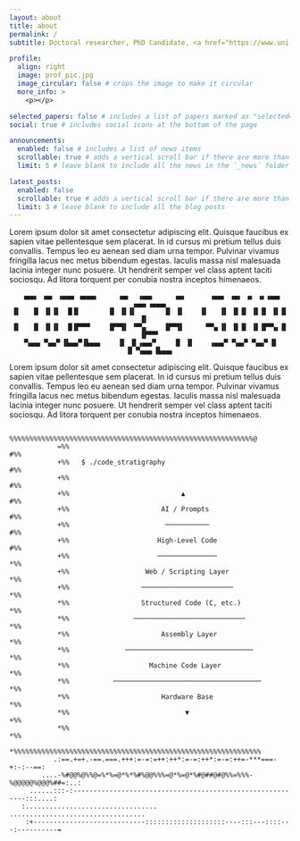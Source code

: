 ```yaml
---
layout: about
title: about
permalink: /
subtitle: Doctoral researcher, PhD Candidate, <a href="https://www.uni.lu/c2dh-en/" target="_blank">C<sup>2</sup>DH</a>.

profile:
  align: right
  image: prof_pic.jpg
  image_circular: false # crops the image to make it circular
  more_info: >
    <p></p>

selected_papers: false # includes a list of papers marked as "selected={true}"
social: true # includes social icons at the bottom of the page

announcements:
  enabled: false # includes a list of news items
  scrollable: true # adds a vertical scroll bar if there are more than 3 news items
  limit: 5 # leave blank to include all the news in the `_news` folder

latest_posts:
  enabled: false
  scrollable: true # adds a vertical scroll bar if there are more than 3 new posts items
  limit: 3 # leave blank to include all the blog posts
---
```


Lorem ipsum dolor sit amet consectetur adipiscing elit. Quisque faucibus ex sapien vitae pellentesque sem placerat. In id cursus mi pretium tellus duis convallis. Tempus leo eu aenean sed diam urna tempor. Pulvinar vivamus fringilla lacus nec metus bibendum egestas. Iaculis massa nisl malesuada lacinia integer nunc posuere. Ut hendrerit semper vel class aptent taciti sociosqu. Ad litora torquent per conubia nostra inceptos himenaeos.

<div markdown="1" style="text-align: center;">

```text
 ▗▄▄▖ ▗▄▖ ▗▄▄▄ ▗▄▄▄▖     ▗▄▖  ▗▄▄▖     ▗▄▖      ▗▄▄▖ ▗▄▖ ▗▖ ▗▖▗▄▄▖  ▗▄▄▖▗▄▄▄▖
▐▌   ▐▌ ▐▌▐▌  █▐▌       ▐▌ ▐▌▐▌       ▐▌ ▐▌    ▐▌   ▐▌ ▐▌▐▌ ▐▌▐▌ ▐▌▐▌   ▐▌   
▐▌   ▐▌ ▐▌▐▌  █▐▛▀▀▘    ▐▛▀▜▌ ▝▀▚▖    ▐▛▀▜▌     ▝▀▚▖▐▌ ▐▌▐▌ ▐▌▐▛▀▚▖▐▌   ▐▛▀▀▘
▝▚▄▄▖▝▚▄▞▘▐▙▄▄▀▐▙▄▄▖    ▐▌ ▐▌▗▄▄▞▘    ▐▌ ▐▌    ▗▄▄▞▘▝▚▄▞▘▝▚▄▞▘▐▌ ▐▌▝▚▄▄▖▐▙▄▄▖
```
</div>

Lorem ipsum dolor sit amet consectetur adipiscing elit. Quisque faucibus ex sapien vitae pellentesque sem placerat. In id cursus mi pretium tellus duis convallis. Tempus leo eu aenean sed diam urna tempor. Pulvinar vivamus fringilla lacus nec metus bibendum egestas. Iaculis massa nisl malesuada lacinia integer nunc posuere. Ut hendrerit semper vel class aptent taciti sociosqu. Ad litora torquent per conubia nostra inceptos himenaeos.

                 %%%%%%%%%%%%%%%%%%%%%%%%%%%%%%%%%%%%%%%%%%%%%%%%%%%%%%%%%%%%%@                
                =%%                                                         #%%                
                +%%   $ ./code_stratigraphy                                 #%%                
                +%%                                                         #%%                
                +%%                            ▲                            #%%                
                +%%                       AI / Prompts                      #%%                
                +%%                        ───────────                      #%%                
                +%%                      High-Level Code                    #%%                
                +%%                      ───────────────                    *%%                
                +%%                   Web / Scripting Layer                 *%%                
                +%%                  ───────────────────────                *%%                
                *%%                  Structured Code (C, etc.)              *%%                
                *%%                ────────────────────────────             *%%                
                *%%                       Assembly Layer                    *%%                
                *%%              ────────────────────────────────           *%%                
                *%%                    Machine Code Layer                   *%%                
                *%%           ─────────────────────────────────────         *%%                
                *%%                       Hardware Base                     *%%                
                *%%                             ▼                           +%%                
                *%%                                                         *%%                
                *%%%%%%%%%%%%%%%%%%%%%%%%%%%%%%%%%%%%%%%%%%%%%%%%%%%%%%%%%%%%%%                
               .:==.+=+.-==.===.+++:=-=:=++:++*:=-=:++*:=-=:++=-***===-+:-:--==:               
            ....-%#@@%@%%@=%*%=@*%*%#%@@%%%=@*%=@*%#@##@#@%%=%%%-%@@@@@%@@@%##=:..:            
         ......:::-:----------------------------------------------------------:::....:         
       :.................................             ..................................       
        :+----------------------------::::::::::::::::::::----:::---::::---:----------=   